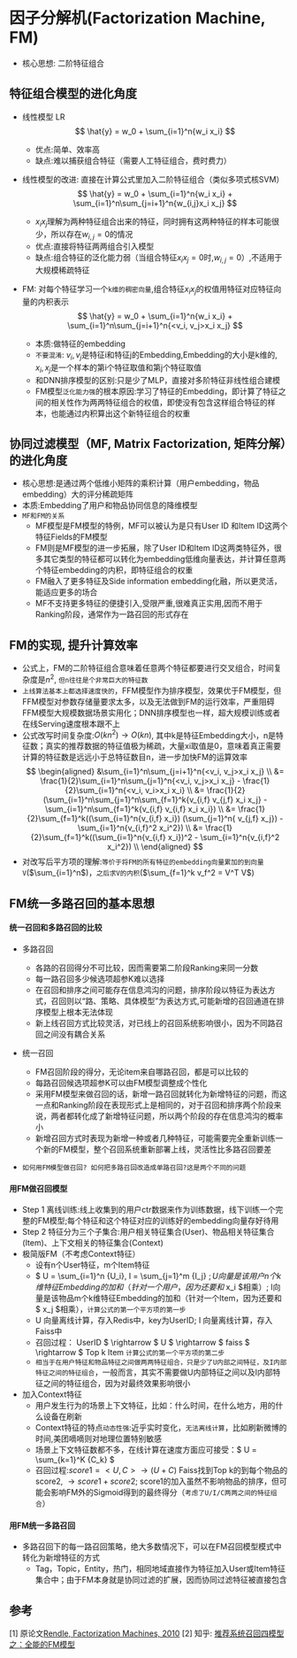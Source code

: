 # 因子分解机(Factorization Machine, FM)

* 核心思想: 二阶特征组合

## 特征组合模型的进化角度

* 线性模型 LR
    $$ \hat{y} = w_0 + \sum_{i=1}^n{w_i x_i} $$
    * 优点:简单、效率高
    * 缺点:难以捕获组合特征（需要人工特征组合，费时费力）

* 线性模型的改进: 直接在计算公式里加入二阶特征组合（类似多项式核SVM）
    $$ \hat{y} = w_0 + \sum_{i=1}^n{w_i x_i} + \sum_{i=1}^n\sum_{j=i+1}^n{w_{i,j}x_i x_j} $$
    * $x_i x_j$理解为两种特征组合出来的特征，同时拥有这两种特征的样本可能很少，所以存在$w_{i,j}=0$的情况
    * 优点:直接将特征两两组合引入模型
    * 缺点:组合特征的泛化能力弱（当组合特征$x_i x_j = 0$时,$w_{i,j} = 0$）,不适用于大规模稀疏特征

* FM: 对每个特征学习一个`k维的稠密向量`,组合特征$x_i x_j$的权值用特征对应特征向量的内积表示
    $$ \hat{y} = w_0 + \sum_{i=1}^n{w_i x_i} + \sum_{i=1}^n\sum_{j=i+1}^n{<v_i, v_j>x_i x_j} $$
    * 本质:做特征的embedding
    * `不要混淆`: $v_i, v_j$是特征i和特征j的Embedding,Embedding的大小是k维的, $x_i, x_j$是一个样本的第i个特征取值和第j个特征取值
    * 和DNN排序模型的区别:只是少了MLP，直接对多阶特征非线性组合建模
    * FM模型`泛化能力强`的根本原因:学习了特征的Embedding，即计算了特征之间的相关性作为两两特征组合的权值，即使没有包含这样组合特征的样本，也能通过内积算出这个新特征组合的权重

## 协同过滤模型（MF, Matrix Factorization, 矩阵分解）的进化角度

* 核心思想:是通过两个低维小矩阵的乘积计算（用户embedding，物品embedding）大的评分稀疏矩阵
* 本质:Embedding了用户和物品协同信息的降维模型
* `MF和FM的关系`
    * MF模型是FM模型的特例，MF可以被认为是只有User ID 和Item ID这两个特征Fields的FM模型
    * FM则是MF模型的进一步拓展，除了User ID和Item ID这两类特征外，很多其它类型的特征都可以转化为embedding低维向量表达，并计算任意两个特征embedding的内积，即特征组合的权重
    * FM融入了更多特征及Side information embedding化融，所以更灵活，能适应更多的场合
    * MF不支持更多特征的便捷引入,受限严重,很难真正实用,因而不用于Ranking阶段，通常作为一路召回的形式存在

## FM的实现, 提升计算效率

* 公式上，FM的二阶特征组合意味着任意两个特征都要进行交叉组合，时间复杂度是$n^2$, `但n往往是个非常巨大的特征数`
* `上线算法基本上都选择速度快的`，FFM模型作为排序模型，效果优于FM模型，但FFM模型对参数存储量要求太多，以及无法做到FM的运行效率，严重阻碍FFM模型大规模数据场景实用化；DNN排序模型也一样，超大规模训练或者在线Serving速度根本跟不上
* 公式改写时间复杂度:$O(k n^2) \rightarrow O(k n)$, 其中k是特征Embedding大小，n是特征数；真实的推荐数据的特征值极为稀疏，大量xi取值是0，意味着真正需要计算的特征数是远远小于总特征数目n，进一步加快FM的运算效率
$$
\begin{aligned}
&\sum_{i=1}^n\sum_{j=i+1}^n{<v_i, v_j>x_i x_j} \\
&= \frac{1}{2}\sum_{i=1}^n\sum_{j=1}^n{<v_i, v_j>x_i x_j} - \frac{1}{2}\sum_{i=1}^n{<v_i, v_i>x_i x_i} \\
&= \frac{1}{2}(\sum_{i=1}^n\sum_{j=1}^n\sum_{f=1}^k{v_{i,f} v_{j,f} x_i x_j} - \sum_{i=1}^n\sum_{f=1}^k{v_{i,f} v_{i,f} x_i x_i}) \\
&= \frac{1}{2}\sum_{f=1}^k((\sum_{i=1}^n{v_{i,f} x_i}) (\sum_{j=1}^n{ v_{j,f} x_j}) - \sum_{i=1}^n{v_{i,f}^2 x_i^2}) \\
&= \frac{1}{2}\sum_{f=1}^k((\sum_{i=1}^n{v_{i,f} x_i})^2 - \sum_{i=1}^n{v_{i,f}^2 x_i^2}) \\
\end{aligned}
$$
* 对改写后平方项的理解:`等价于将FM的所有特征的embedding向量累加的到向量V`($\sum_{i=1}^n$)，`之后求V的内积`($\sum_{f=1}^k v_f^2 = V^T V$)

## FM统一多路召回的基本思想

#### 统一召回和多路召回的比较
* 多路召回
    * 各路的召回得分不可比较，因而需要第二阶段Ranking来同一分数
    * 每一路召回多少候选项超参K难以选择
    * 在召回和排序之间可能存在信息鸿沟的问题，排序阶段以特征为表达方式，召回则以“路、策略、具体模型”为表达方式,可能新增的召回通道在排序模型上根本无法体现
    * 新上线召回方式比较灵活，对已线上的召回系统影响很小，因为不同路召回之间没有耦合关系
* 统一召回
    * FM召回阶段的得分，无论item来自哪路召回，都是可以比较的
    * 每路召回候选项超参K可以由FM模型调整成个性化
    * 采用FM模型来做召回的话，新增一路召回就转化为新增特征的问题，而这一点和Ranking阶段在表现形式上是相同的，对于召回和排序两个阶段来说，两者都转化成了新增特征问题，所以两个阶段的存在信息鸿沟的概率小
    * 新增召回方式时表现为新增一种或者几种特征，可能需要完全重新训练一个新的FM模型，整个召回系统重新部署上线，灵活性比多路召回要差

* `如何用FM模型做召回? 如何把多路召回改造成单路召回?这是两个不同的问题`

#### 用FM做召回模型

* Step 1 离线训练:线上收集到的用户ctr数据来作为训练数据，线下训练一个完整的FM模型;每个特征和这个特征对应的训练好的embedding向量存好待用
* Step 2 特征分为三个子集合:用户相关特征集合(User)、物品相关特征集合(Item)、上下文相关的特征集合(Context)
* 极简版FM（不考虑Context特征）
    * 设有n个User特征，m个Item特征
    * $ U = \sum_{i=1}^n {U_i}, I = \sum_{j=1}^m {I_j} $; U向量是该用户n个k维特征Embedding的加和（针对一个用户，因为还要和$ x_i $相乘）; I向量是该物品m个k维特征Embedding的加和（针对一个Item，因为还要和 $ x_j $相乘），`计算公式的第一个平方项的第一步`
    * U 向量离线计算，存入Redis中，key为UserID; I 向量离线计算，存入Faiss中
    * 召回过程： UserID $ \rightarrow $ U $ \rightarrow $ faiss $ \rightarrow $ Top k Item `计算公式的第一个平方项的第二步`
    * `相当于在用户特征和物品特征之间做两两特征组合，只是少了U内部之间特征，及I内部特征之间的特征组合`，一般而言，其实不需要做U内部特征之间以及I内部特征之间的特征组合，因为对最终效果影响很小
* 加入Context特征
    * 用户发生行为的场景上下文特征，比如：什么时间，在什么地方，用的什么设备在刷新
    * Context特征的特点`动态性强`:近乎实时变化，`无法离线计算`，比如刷新微博的时间,美团嘀嘀则对地理位置特别敏感
    * 场景上下文特征数都不多，在线计算在速度方面应可接受：$ U = \sum_{k=1}^K {C_k} $
    * 召回过程:$score1 = <U, C> \rightarrow (U + C)$ Faiss找到Top k的到每个物品的score2, $\rightarrow score1 + score2$; score1的加入虽然不影响物品的排序，但可能会影响FM外的Sigmoid得到的最终得分（`考虑了U/I/C两两之间的特征组合`）

#### 用FM统一多路召回

* 多路召回下的每一路召回策略，绝大多数情况下，可以在FM召回模型模式中转化为新增特征的方式
    * Tag，Topic，Entity，热门，相同地域直接作为特征加入User或Item特征集合中；由于FM本身就是协同过滤的扩展，因而协同过滤特征被直接包含



## 参考
[1] 原论文[Rendle, Factorization Machines, 2010](https://www.csie.ntu.edu.tw/~b97053/paper/Rendle2010FM.pdf)
[2] 知乎: [推荐系统召回四模型之：全能的FM模型](https://zhuanlan.zhihu.com/p/58160982)